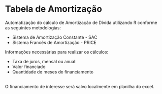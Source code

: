# Tabela de Amortização

Automatização do cálculo de Amortização de Dívida utilizando R conforme as seguintes metodologias:

* Sistema de Amortização Constante - SAC
* Sistema Francês de Amortização - PRICE

Informações necessárias para realizar os cálculos:

* Taxa de juros, mensal ou anual
* Valor financiado
* Quantidade de meses do financiamento 
<br>
O financiamento de interesse será salvo localmente em planilha do excel.
